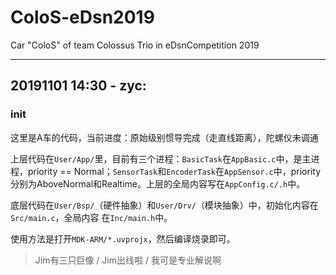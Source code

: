 # ColoS-eDsn2019
Car "ColoS" of team Colossus Trio in eDsnCompetition 2019

---

## 20191101 14:30 - zyc:

### init

这里是A车的代码，当前进度：原始级别惯导完成（走直线距离），陀螺仪未调通

上层代码在`User/App/`里，目前有三个进程：`BasicTask`在`AppBasic.c`中，是主进程，priority == Normal；`SensorTask`和`EncoderTask`在`AppSensor.c`中，priority分别为AboveNormal和Realtime。上层的全局内容写在`AppConfig.c/.h`中。

底层代码在`User/Bsp/`（硬件抽象）和`User/Drv/`（模块抽象）中，初始化内容在`Src/main.c`，全局内容  在`Inc/main.h`中。

使用方法是打开`MDK-ARM/*.uvprojx`，然后编译烧录即可。

> Jim有三只巨像 / Jim出线啦 / 我可是专业解说啊

